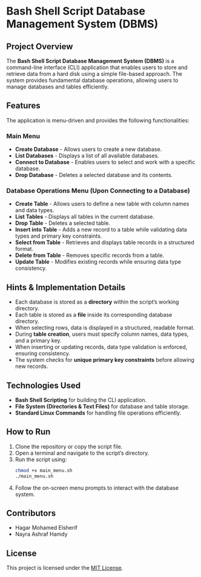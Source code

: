 # Bash Shell Script Database Management System (DBMS)

## Project Overview

The **Bash Shell Script Database Management System (DBMS)** is a command-line interface (CLI) application that enables users to store and retrieve data from a hard disk using a simple file-based approach. The system provides fundamental database operations, allowing users to manage databases and tables efficiently.

## Features

The application is menu-driven and provides the following functionalities:

### **Main Menu**

- **Create Database** - Allows users to create a new database.
- **List Databases** - Displays a list of all available databases.
- **Connect to Database** - Enables users to select and work with a specific database.
- **Drop Database** - Deletes a selected database and its contents.

### **Database Operations Menu (Upon Connecting to a Database)**

- **Create Table** - Allows users to define a new table with column names and data types.
- **List Tables** - Displays all tables in the current database.
- **Drop Table** - Deletes a selected table.
- **Insert into Table** - Adds a new record to a table while validating data types and primary key constraints.
- **Select from Table** - Retrieves and displays table records in a structured format.
- **Delete from Table** - Removes specific records from a table.
- **Update Table** - Modifies existing records while ensuring data type consistency.

## Hints & Implementation Details

- Each database is stored as a **directory** within the script’s working directory.
- Each table is stored as a **file** inside its corresponding database directory.
- When selecting rows, data is displayed in a structured, readable format.
- During **table creation**, users must specify column names, data types, and a primary key.
- When inserting or updating records, data type validation is enforced, ensuring consistency.
- The system checks for **unique primary key constraints** before allowing new records.

## Technologies Used

- **Bash Shell Scripting** for building the CLI application.
- **File System (Directories & Text Files)** for database and table storage.
- **Standard Linux Commands** for handling file operations efficiently.

## How to Run

1. Clone the repository or copy the script file.
2. Open a terminal and navigate to the script’s directory.
3. Run the script using:
   ```bash
   chmod +x main_menu.sh
   ./main_menu.sh
   ```
4. Follow the on-screen menu prompts to interact with the database system.


## Contributors

- Hagar Mohamed Elsherif
- Nayra Ashraf Hamdy

## License

This project is licensed under the [MIT License](LICENSE).

